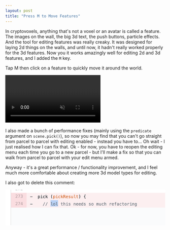 ```yaml
---
layout: post
title: "Press M to Move Features"
---
```


In cryptovoxels, anything that's not a voxel or an avatar is called a feature. The images on the wall, the big 3d text, the push buttons, particle effects. And the tool for editing features was really creaky. It was designed for laying 2d things on the walls, and until now, it hadn't really worked properly for the 3d features. Now you it works amazingly well for editing 2d and 3d features, and I added the `M` key. 

Tap M then click on a feature to quickly move it around the world.

<video src="https://i.imgur.com/7f4sfNE.mp4" autoplay loop muted></video>

I also made a bunch of performance fixes (mainly using the `predicate` argument on `scene.pick()`), so now you may find that you can't go straight from parcel to parcel with editing enabled - instead you have to... Oh wait - I just realised how I can fix that. Ok - for now, you have to reopen the editing menu each time you go to a new parcel - but I'll make a fix so that you can walk from parcel to parcel with your edit menu armed.

Anyway - it's a great performance / functionality improvement, and I feel much more comfortable about creating more 3d model types for editing.

I also got to delete this comment:

![](/images/posts/m-to-move.png)